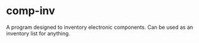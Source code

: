 # comp-inv
A program designed to inventory electronic components. Can be used as an inventory list for anything.

